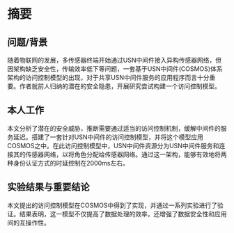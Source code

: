 # 摘要

## 问题/背景

随着物联网的发展，多传感器终端开始通过USN中间件接入异构传感器网络，但因架构缺乏安全性，传输效率低下等问题，一套基于USN中间件(COSMOS)体系架构的访问控制模型的出现，对于共享USN中间件服务的应用程序而言十分重要。作者就前人归纳的潜在的安全隐患，开展研究尝试构建一个访问控制模型。

## 本人工作

本文分析了潜在的安全威胁，推断需要通过适当的访问控制机制，缓解中间件的服务延迟。搭建了一套针对USN中间件的访问控制模型，并将这个模型应用COSMOS之中。在此访问控制模型中，USN中间件资源分为USN中间件服务和连接其的传感器网络，以将角色分配给传感器网络。通过这一架构，能够有效地将两种身份认证方式的时延控制在2000ms左右。

## 实验结果与重要结论

本文提出的访问控制模型在COSMOS中得到了实现，并通过一系列实验进行了验证。结果表明，这一模型不仅提高了数据处理的效率，还增强了数据安全性和应用间的互操作性。